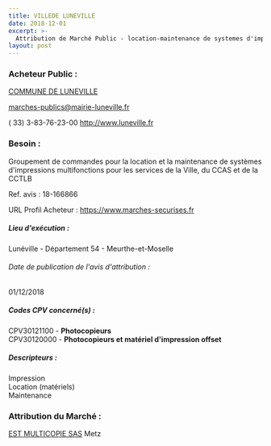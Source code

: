 ```yaml
---
title: VILLEDE LUNEVILLE
date: 2018-12-01
excerpt: >-
  Attribution de Marché Public - location-maintenance de systemes d'impression multifonctions
layout: post
---
```


### Acheteur Public : 
<a href="/acheteur-33/siren-215403296"> COMMUNE DE LUNEVILLE</a><br/>



marches-publics@mairie-luneville.fr

( 33) 3-83-76-23-00
http://www.luneville.fr
### Besoin :

Groupement de commandes pour la location et la maintenance de systèmes d'impressions multifonctions pour les services de la Ville, du CCAS et de la CCTLB

Ref. avis : 18-166866

URL Profil Acheteur : https://www.marches-securises.fr

##### Lieu d'exécution :

Lunéville - Département 54 - Meurthe-et-Moselle

###### Date de publication de l'avis d'attribution : 
01/12/2018

##### Codes CPV concerné(s) :
CPV30121100 - **Photocopieurs** <br/>
CPV30120000 - **Photocopieurs et matériel d'impression offset** <br/>

##### Descripteurs :
Impression <br/>
Location (matériels) <br/>
Maintenance <br/>

### Attribution du Marché :
<a href="/entreprise-254/siren-326714805"> EST MULTICOPIE SAS</a>      Metz <br/>
